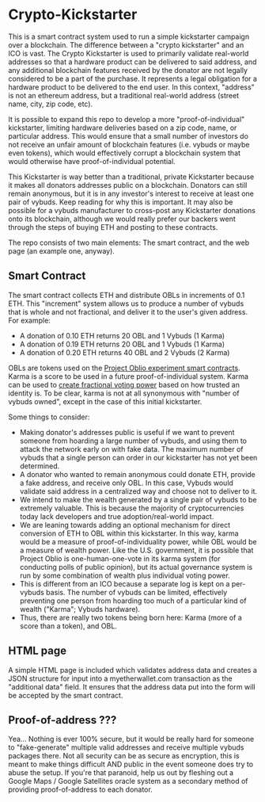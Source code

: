 # Crypto-Kickstarter
This is a smart contract system used to run a simple kickstarter campaign over a blockchain. The difference between a "crypto kickstarter" and an ICO is vast. The Crypto Kickstarter is used to primarily validate real-world addresses so that a hardware product can be delivered to said address, and any additional blockchain features received by the donator are not legally considered to be a part of the purchase. It represents a legal obligation for a hardware product to be delivered to the end user. In this context, "address" is not an ethereum address, but a traditional real-world address (street name, city, zip code, etc).

It is possible to expand this repo to develop a more "proof-of-individual" kickstarter, limiting hardware deliveries based on a zip code, name, or particular address. This would ensure that a small number of investors do not receive an unfair amount of blockchain features (i.e. vybuds or maybe even tokens), which would effectively corrupt a blockchain system that would otherwise have proof-of-individual potential.

This Kickstarter is way better than a traditional, private Kickstarter because it makes all donators addresses public on a blockchain. Donators can still remain anonymous, but it is in any investor's interest to receive at least one pair of vybuds. Keep reading for why this is important. It may also be possible for a vybuds manufacturer to cross-post any Kickstarter donations onto its blockchain, although we would really prefer our backers went through the steps of buying ETH and posting to these contracts.

The repo consists of two main elements: The smart contract, and the web page (an example one, anyway).
## Smart Contract
The smart contract collects ETH and distribute OBLs in increments of 0.1 ETH. This "increment" system allows us to produce a number of vybuds that is whole and not fractional, and deliver it to the user's given address. For example:
* 	A donation of 0.10 ETH returns 20 OBL and 1 Vybuds (1 Karma)
* 	A donation of 0.19 ETH returns 20 OBL and 1 Vybuds (1 Karma)
* 	A donation of 0.20 ETH returns 40 OBL and 2 Vybuds (2 Karma)

OBLs are tokens used on the [Project Oblio experiment smart contracts](https://github.com/project-oblio/decentralized-neuroscience-smart-contracts). Karma  is a score to be used in a future proof-of-individual system. Karma can be used to [create fractional voting power](https://medium.com/@FEhrsam/blockchain-governance-programming-our-future-c3bfe30f2d74) based on how trusted an identity is. To be clear, karma is not at all synonymous with "number of vybuds owned", except in the case of this initial kickstarter.

Some things to consider:
* Making donator's addresses public is useful if we want to prevent someone from hoarding a large number of vybuds, and using them to attack the network early on with fake data. The maximum number of vybuds that a single person can order in our kickstarter has not yet been determined.
* A donator who wanted to remain anonymous could donate ETH, provide a fake address, and receive only OBL. In this case, Vybuds would validate said address in a centralized way and choose not to deliver to it.
* We intend to make the wealth generated by a single pair of vybuds to be extremely valuable. This is because the majority of cryptocurrencies today lack developers and true adoption/real-world impact.
* We are leaning towards adding an optional mechanism for direct conversion of ETH to OBL within this kickstarter. In this way, karma would be a measure of proof-of-individuality power, while OBL would be a measure of wealth power. Like the U.S. government, it is possible that Project Oblio is one-human-one-vote in its karma system (for conducting polls of public opinion), but its actual governance system is run by some combination of wealth plus individual voting power. 
* This is different from an ICO because a separate log is kept on a per-vybuds basis. The number of vybuds can be limited, effectively preventing one person from hoarding too much of a particular kind of wealth ("Karma"; Vybuds hardware). 
* Thus, there are really two tokens being born here: Karma (more of a score than a token), and OBL. 

## HTML page
A simple HTML page is included which validates address data and creates a JSON structure for input into a myetherwallet.com transaction as the "additional data" field. It ensures that the address data put into the form will be accepted by the smart contract. 

## Proof-of-address ???
Yea... Nothing is ever 100% secure, but it would be really hard for someone to "fake-generate" multiple valid addresses and receive multiple vybuds packages there. Not all security can be as secure as encryption, this is meant to make things difficult AND public in the event someone does try to abuse the setup. If you're that paranoid, help us out by fleshing out a Google Maps / Google Satellites oracle system as a secondary method of providing proof-of-address to each donator.

